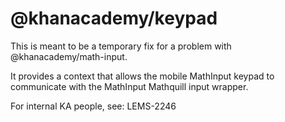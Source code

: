 # @khanacademy/keypad

This is meant to be a temporary fix for a problem with @khanacademy/math-input.

It provides a context that allows the mobile MathInput keypad to communicate with the MathInput Mathquill input wrapper.

For internal KA people, see: LEMS-2246